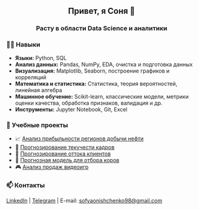 <div id="header" align="center">
  <h2>Привет, я Соня 👋</h2>
  <h3>Расту в области Data Science и аналитики</h3>
</div>

### 👩‍💻 Навыки

- **Языки:** Python, SQL  
- **Анализ данных:** Pandas, NumPy, EDA, очистка и подготовка данных  
- **Визуализация:** Matplotlib, Seaborn, построение графиков и корреляций  
- **Математика и статистика:** Статистика, теория вероятностей, линейная алгебра  
- **Машинное обучение:** Scikit-learn, классические модели, метрики оценки качества, обработка признаков, валидация и др. 
- **Инструменты:** Jupyter Notebook, Git, Excel


### 📂 Учебные проекты

- 📈 [Анализ прибыльности регионов добычи нефти](https://github.com/sonyaoa/wells_profit_analysis)
- 👥 [Прогнозирование текучести кадров](https://github.com/sonyaoa/employee_attrition_prediction)
- 🛒 [Прогнозирование оттока клиентов](https://github.com/sonyaoa/client_retention_analysis)
- 🐄 [Прогнозная модель для отбора коров](https://github.com/sonyaoa/cow_selection_prediction)
- 🎮 [Анализ продаж видеоигр](https://github.com/sonyaoa/video_games_sales_analysis)


### 📫 Контакты
[LinkedIn](https://www.linkedin.com/in/sofia-onishchenko/) | [Telegram](https://t.me/sonyaoa) | E-mail: sofyaonishchenko98@gmail.com



<!--
**sonyaoa/sonyaoa** is a ✨ _special_ ✨ repository because its `README.md` (this file) appears on your GitHub profile.

Here are some ideas to get you started:

- 🔭 I’m currently working on ...
- 🌱 I’m currently learning ...
- 👯 I’m looking to collaborate on ...
- 🤔 I’m looking for help with ...
- 💬 Ask me about ...
- 📫 How to reach me: ...
- 😄 Pronouns: ...
- ⚡ Fun fact: ...
-->
